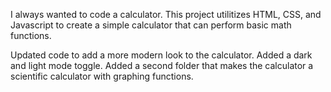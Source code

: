 I always wanted to code a calculator. This project utilitizes HTML, CSS, and Javascript to create a simple calculator that can perform basic math functions.

Updated code to add a more modern look to the calculator. Added a dark and light mode toggle. Added a second folder that makes the calculator a scientific calculator with graphing functions.
